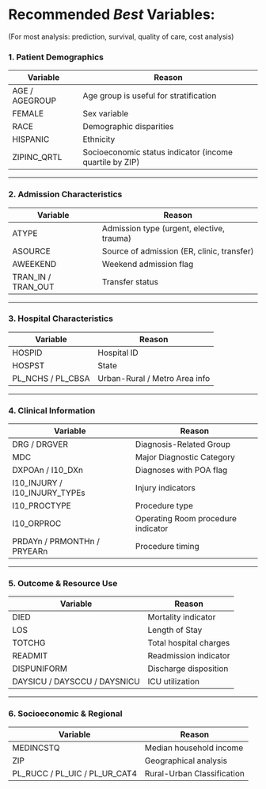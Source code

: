 
# Recommended *Best* Variables:

(For most analysis: prediction, survival, quality of care, cost analysis)

### 1. Patient Demographics

| Variable | Reason |
|----------|--------|
| AGE / AGEGROUP | Age group is useful for stratification |
| FEMALE | Sex variable |
| RACE | Demographic disparities |
| HISPANIC | Ethnicity |
| ZIPINC_QRTL | Socioeconomic status indicator (income quartile by ZIP) |

---

### 2. Admission Characteristics
| Variable | Reason |
|----------|--------|
| ATYPE | Admission type (urgent, elective, trauma) |
| ASOURCE | Source of admission (ER, clinic, transfer) |
| AWEEKEND | Weekend admission flag |
| TRAN_IN / TRAN_OUT | Transfer status |

---

### 3. Hospital Characteristics
| Variable | Reason |
|----------|--------|
| HOSPID | Hospital ID |
| HOSPST | State |
| PL_NCHS / PL_CBSA | Urban-Rural / Metro Area info |

---

### 4. Clinical Information
| Variable | Reason |
|----------|--------|
| DRG / DRGVER | Diagnosis-Related Group |
| MDC | Major Diagnostic Category |
| DXPOAn / I10_DXn | Diagnoses with POA flag |
| I10_INJURY / I10_INJURY_TYPEs | Injury indicators |
| I10_PROCTYPE | Procedure type |
| I10_ORPROC | Operating Room procedure indicator |
| PRDAYn / PRMONTHn / PRYEARn | Procedure timing |

---

### 5. Outcome & Resource Use
| Variable | Reason |
|----------|--------|
| DIED | Mortality indicator |
| LOS | Length of Stay |
| TOTCHG | Total hospital charges |
| READMIT | Readmission indicator |
| DISPUNIFORM | Discharge disposition |
| DAYSICU / DAYSCCU / DAYSNICU | ICU utilization |

---

### 6. Socioeconomic & Regional
| Variable | Reason |
|----------|--------|
| MEDINCSTQ | Median household income |
| ZIP | Geographical analysis |
| PL_RUCC / PL_UIC / PL_UR_CAT4 | Rural-Urban Classification |

